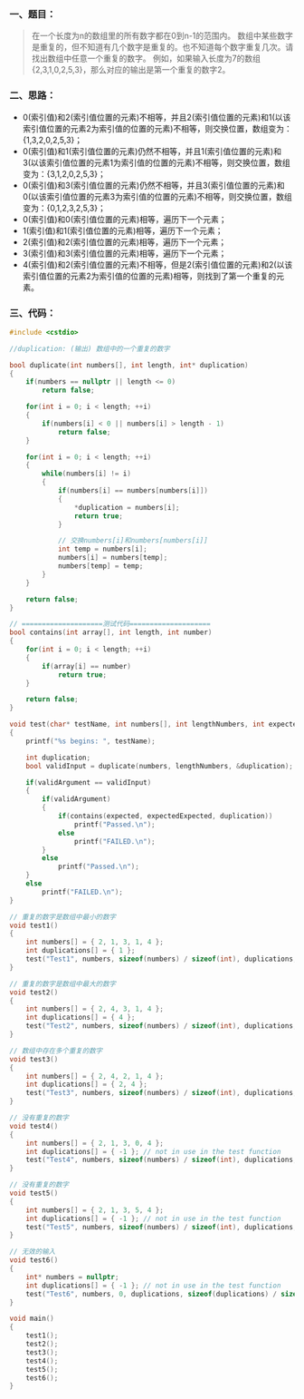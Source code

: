 ### 一、题目：
>在一个长度为n的数组里的所有数字都在0到n-1的范围内。 数组中某些数字是重复的，但不知道有几个数字是重复的。也不知道每个数字重复几次。请找出数组中任意一个重复的数字。 例如，如果输入长度为7的数组{2,3,1,0,2,5,3}，那么对应的输出是第一个重复的数字2。

### 二、思路：
* 0(索引值)和2(索引值位置的元素)不相等，并且2(索引值位置的元素)和1(以该索引值位置的元素2为索引值的位置的元素)不相等，则交换位置，数组变为：{1,3,2,0,2,5,3}；
* 0(索引值)和1(索引值位置的元素)仍然不相等，并且1(索引值位置的元素)和3(以该索引值位置的元素1为索引值的位置的元素)不相等，则交换位置，数组变为：{3,1,2,0,2,5,3}；
* 0(索引值)和3(索引值位置的元素)仍然不相等，并且3(索引值位置的元素)和0(以该索引值位置的元素3为索引值的位置的元素)不相等，则交换位置，数组变为：{0,1,2,3,2,5,3}；
* 0(索引值)和0(索引值位置的元素)相等，遍历下一个元素；
* 1(索引值)和1(索引值位置的元素)相等，遍历下一个元素；
* 2(索引值)和2(索引值位置的元素)相等，遍历下一个元素；
* 3(索引值)和3(索引值位置的元素)相等，遍历下一个元素；
* 4(索引值)和2(索引值位置的元素)不相等，但是2(索引值位置的元素)和2(以该索引值位置的元素2为索引值的位置的元素)相等，则找到了第一个重复的元素。


### 三、代码：

```C++
#include <cstdio>

//duplication: (输出) 数组中的一个重复的数字

bool duplicate(int numbers[], int length, int* duplication)
{
    if(numbers == nullptr || length <= 0)
        return false;

    for(int i = 0; i < length; ++i)
    {
        if(numbers[i] < 0 || numbers[i] > length - 1)
            return false;
    }

    for(int i = 0; i < length; ++i)
    {
        while(numbers[i] != i)
        {
            if(numbers[i] == numbers[numbers[i]])
            {
                *duplication = numbers[i];
                return true;
            }

            // 交换numbers[i]和numbers[numbers[i]]             
            int temp = numbers[i];
            numbers[i] = numbers[temp];
            numbers[temp] = temp;
        }
    }

    return false;
}

// ====================测试代码====================
bool contains(int array[], int length, int number)
{
    for(int i = 0; i < length; ++i)
    {
        if(array[i] == number)
            return true;
    }

    return false;
}

void test(char* testName, int numbers[], int lengthNumbers, int expected[], int expectedExpected, bool validArgument)
{
    printf("%s begins: ", testName);

    int duplication;
    bool validInput = duplicate(numbers, lengthNumbers, &duplication);

    if(validArgument == validInput)
    {
        if(validArgument)
        {
            if(contains(expected, expectedExpected, duplication))
                printf("Passed.\n");
            else
                printf("FAILED.\n");
        }
        else
            printf("Passed.\n");
    }
    else
        printf("FAILED.\n");
}

// 重复的数字是数组中最小的数字
void test1()
{
    int numbers[] = { 2, 1, 3, 1, 4 };
    int duplications[] = { 1 };
    test("Test1", numbers, sizeof(numbers) / sizeof(int), duplications, sizeof(duplications) / sizeof(int), true);
}

// 重复的数字是数组中最大的数字
void test2()
{
    int numbers[] = { 2, 4, 3, 1, 4 };
    int duplications[] = { 4 };
    test("Test2", numbers, sizeof(numbers) / sizeof(int), duplications, sizeof(duplications) / sizeof(int), true);
}

// 数组中存在多个重复的数字
void test3()
{
    int numbers[] = { 2, 4, 2, 1, 4 };
    int duplications[] = { 2, 4 };
    test("Test3", numbers, sizeof(numbers) / sizeof(int), duplications, sizeof(duplications) / sizeof(int), true);
}

// 没有重复的数字
void test4()
{
    int numbers[] = { 2, 1, 3, 0, 4 };
    int duplications[] = { -1 }; // not in use in the test function
    test("Test4", numbers, sizeof(numbers) / sizeof(int), duplications, sizeof(duplications) / sizeof(int), false);
}

// 没有重复的数字
void test5()
{
    int numbers[] = { 2, 1, 3, 5, 4 };
    int duplications[] = { -1 }; // not in use in the test function
    test("Test5", numbers, sizeof(numbers) / sizeof(int), duplications, sizeof(duplications) / sizeof(int), false);
}

// 无效的输入
void test6()
{
    int* numbers = nullptr;
    int duplications[] = { -1 }; // not in use in the test function
    test("Test6", numbers, 0, duplications, sizeof(duplications) / sizeof(int), false);
}

void main()
{
    test1();
    test2();
    test3();
    test4();
    test5();
    test6();
}

```
